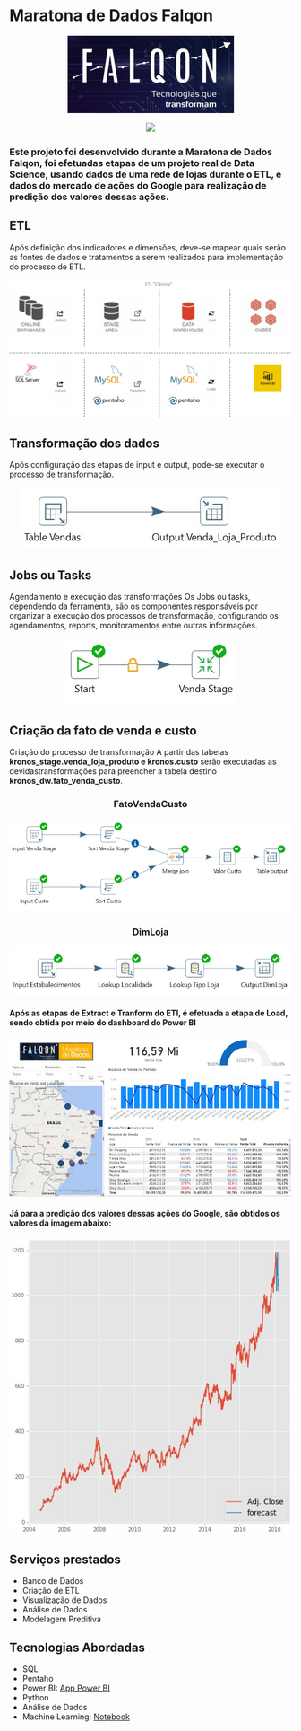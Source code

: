 # Maratona de Dados Falqon

<p align="center">
  <img src="https://github.com/luiscals1/Data_Science/blob/main/Maratona-de-Dados-Falqon/documention/logoFalqon.jpg">
</p>

<p align="center">
<img src="https://img.shields.io/static/v1?label=Status&message=Concluido&color=green&style=for-the-badge"/>
</p>

### Este projeto foi desenvolvido durante a Maratona de Dados Falqon, foi efetuadas etapas de um projeto real de Data Science, usando dados de uma rede de lojas durante o ETL, e dados do mercado de ações do Google para realização de predição dos valores dessas ações.

## ETL
Após definição dos indicadores e dimensões, deve-se mapear quais serão as fontes de dados e tratamentos a serem realizados para implementação do processo de ETL.

<p align="center">
  <img src="https://github.com/luiscals1/Data_Science/blob/main/Maratona-de-Dados-Falqon/documention/etl/project_etl.jpg"/>
</p>

## Transformação dos dados
 Após configuração das etapas de input e output, pode-se executar o processo de transformação.

<p align="center">
  <img src="https://github.com/luiscals1/Data_Science/blob/main/Maratona-de-Dados-Falqon/documention/etl/transformation_venda.jpg"/>
</p>
 
## Jobs ou Tasks
Agendamento e execução das transformações
Os Jobs ou tasks, dependendo da ferramenta, são os componentes responsáveis por organizar a execução dos processos de transformação, configurando os agendamentos, reports, monitoramentos entre outras informações.

<p align="center">
  <img src="https://github.com/luiscals1/Data_Science/blob/main/Maratona-de-Dados-Falqon/documention/etl/job_VendaStage.jpg"/>
</p>

## Criação da fato de venda e custo
Criação do processo de transformação
A partir das tabelas <b>kronos_stage.venda_loja_produto e kronos.custo</b> serão executadas as devidastransformações para preencher a tabela destino <b>kronos_dw.fato_venda_custo</b>.

<div align="center">
  <h3> FatoVendaCusto </h3>
</div>
 
  <p align="center">
    <img src="https://github.com/luiscals1/Data_Science/blob/main/Maratona-de-Dados-Falqon/documention/etl/transformation_FatoVendaCusto.jpg"/>
  </p>

<div align="center">
  <h3> DimLoja </h3>
</div>
   
  <p align="center">
    <img src="https://github.com/luiscals1/Data_Science/blob/main/Maratona-de-Dados-Falqon/documention/etl/transformation_DimLoja.jpg"/>
  </p>
  
#### Após as etapas de <b>Extract</b> e <b>Tranform</b> do ETl, é efetuada a etapa de <b>Load</b>, sendo obtida por meio do dashboard do Power BI

 <p align="center">
    <img src="https://github.com/luiscals1/Data_Science/blob/main/Maratona-de-Dados-Falqon/documention/dashboard.jpg"/>
  </p>
 
#### Já para a predição dos valores dessas ações do Google, são obtidos os valores da imagem abaixo:

<p align="center">
    <img src="https://github.com/luiscals1/Data_Science/blob/main/Maratona-de-Dados-Falqon/documention/prediction.jpg"/>
  </p>

## Serviços prestados
* Banco de Dados
* Criação de ETL
* Visualização de Dados
* Análise de Dados
* Modelagem Preditiva

## Tecnologias Abordadas

* SQL 
* Pentaho
* Power BI: [App Power BI](https://cutt.ly/vendas-power-bi-dashboard)
* Python
* Análise de Dados
* Machine Learning: [Notebook](https://cutt.ly/vendas-power-bi-dashboard)
